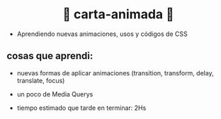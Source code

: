 <h1 align="center"> 💌 carta-animada 💌 </h1>

- Aprendiendo nuevas animaciones, usos y códigos de CSS

<h2 align="left"> cosas que aprendi: </h2>
  
- nuevas formas de aplicar animaciones (transition, transform, delay, translate, focus)
  
- un poco de Media Querys
  
- tiempo estimado que tarde en terminar: 2Hs
